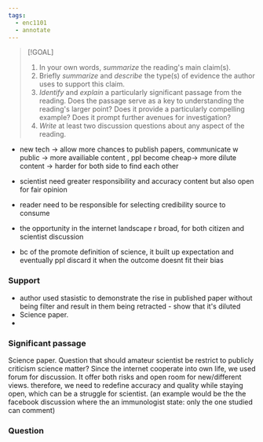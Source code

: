 ```yaml
---
tags:
  - enc1101
  - annotate
---
```




> [!GOAL]
> 1) In your own words, _summarize_ the reading's main claim(s).
> 2) Briefly _summarize_ and _describe_ the type(s) of evidence the author uses to support this claim.
> 3) _Identify_ and _explain_ a particularly significant passage from the reading. Does the passage serve as a key to understanding the reading's larger point? Does it provide a particularly compelling example? Does it prompt further avenues for investigation?
> 4) _Write_ at least two discussion questions about any aspect of the reading.

- new tech -> allow more chances to publish papers, communicate w public -> more availiable content , ppl become cheap-> more dilute content -> harder for both side to find each other
- scientist need greater responsibility and accuracy content but also open for fair opinion
- reader need to be responsible for selecting credibility source to consume
- the opportunity in the internet landscape r broad, for both citizen and scientist discussion

 - bc of the promote definition of science, it built up expectation and eventually ppl discard it when the outcome doesnt fit their bias

### Support
- author used stasistic to demonstrate the rise in published paper without being filter and result in them being retracted - show that it's diluted
- Science paper.
- 

### Significant passage
Science paper. Question that should amateur scientist be restrict to publicly criticism science matter? Since the internet cooperate into own life, we used forum for discussion. It offer both risks and open room for new/different views. therefore, we need to redefine accuracy and quality while staying open, which can be a struggle for scientist. (an example would be the the facebook discussion where the an immunologist state: only the one studied can comment)

### Question